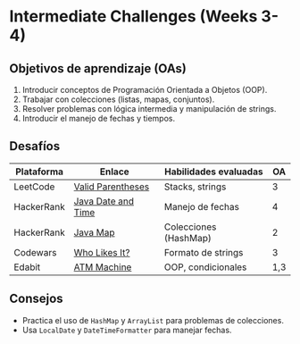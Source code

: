 # Intermediate Challenges (Weeks 3-4)

## Objetivos de aprendizaje (OAs)
1. Introducir conceptos de Programación Orientada a Objetos (OOP).
2. Trabajar con colecciones (listas, mapas, conjuntos).
3. Resolver problemas con lógica intermedia y manipulación de strings.
4. Introducir el manejo de fechas y tiempos.

## Desafíos
| Plataforma  | Enlace                                                                 | Habilidades evaluadas                  | OA  |
|-------------|------------------------------------------------------------------------|----------------------------------------|-----|
| LeetCode    | [Valid Parentheses](https://leetcode.com/problems/valid-parentheses/)  | Stacks, strings                        | 3   |
| HackerRank  | [Java Date and Time](https://www.hackerrank.com/challenges/java-date-and-time) | Manejo de fechas                       | 4   |
| HackerRank  | [Java Map](https://www.hackerrank.com/challenges/phone-book)           | Colecciones (HashMap)                  | 2   |
| Codewars    | [Who Likes It?](https://www.codewars.com/kata/5266876b8f4bf2da9b000362) | Formato de strings                     | 3   |
| Edabit      | [ATM Machine](https://edabit.com/challenge/6K5Z7XGjZJQmKzE2y)          | OOP, condicionales                     | 1,3 |

## Consejos
- Practica el uso de `HashMap` y `ArrayList` para problemas de colecciones.
- Usa `LocalDate` y `DateTimeFormatter` para manejar fechas.